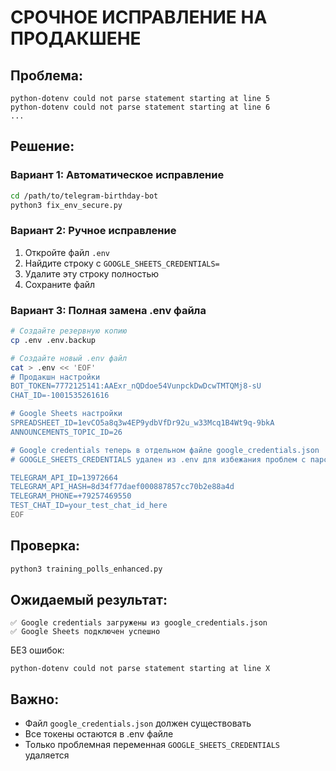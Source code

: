 # СРОЧНОЕ ИСПРАВЛЕНИЕ НА ПРОДАКШЕНЕ

## Проблема:
```
python-dotenv could not parse statement starting at line 5
python-dotenv could not parse statement starting at line 6
...
```

## Решение:

### Вариант 1: Автоматическое исправление
```bash
cd /path/to/telegram-birthday-bot
python3 fix_env_secure.py
```

### Вариант 2: Ручное исправление
1. Откройте файл `.env`
2. Найдите строку с `GOOGLE_SHEETS_CREDENTIALS=`
3. Удалите эту строку полностью
4. Сохраните файл

### Вариант 3: Полная замена .env файла
```bash
# Создайте резервную копию
cp .env .env.backup

# Создайте новый .env файл
cat > .env << 'EOF'
# Продакшн настройки
BOT_TOKEN=7772125141:AAExr_nQDdoe54VunpckDwDcwTMTQMj8-sU
CHAT_ID=-1001535261616

# Google Sheets настройки
SPREADSHEET_ID=1evCO5a8q3w4EP9ydbVfDr92u_w33Mcq1B4Wt9q-9bkA
ANNOUNCEMENTS_TOPIC_ID=26

# Google credentials теперь в отдельном файле google_credentials.json
# GOOGLE_SHEETS_CREDENTIALS удален из .env для избежания проблем с парсингом

TELEGRAM_API_ID=13972664
TELEGRAM_API_HASH=8d34f77daef000887857cc70b2e88a4d
TELEGRAM_PHONE=+79257469550
TEST_CHAT_ID=your_test_chat_id_here
EOF
```

## Проверка:
```bash
python3 training_polls_enhanced.py
```

## Ожидаемый результат:
```
✅ Google credentials загружены из google_credentials.json
✅ Google Sheets подключен успешно
```

БЕЗ ошибок:
```
python-dotenv could not parse statement starting at line X
```

## Важно:
- Файл `google_credentials.json` должен существовать
- Все токены остаются в .env файле
- Только проблемная переменная `GOOGLE_SHEETS_CREDENTIALS` удаляется
